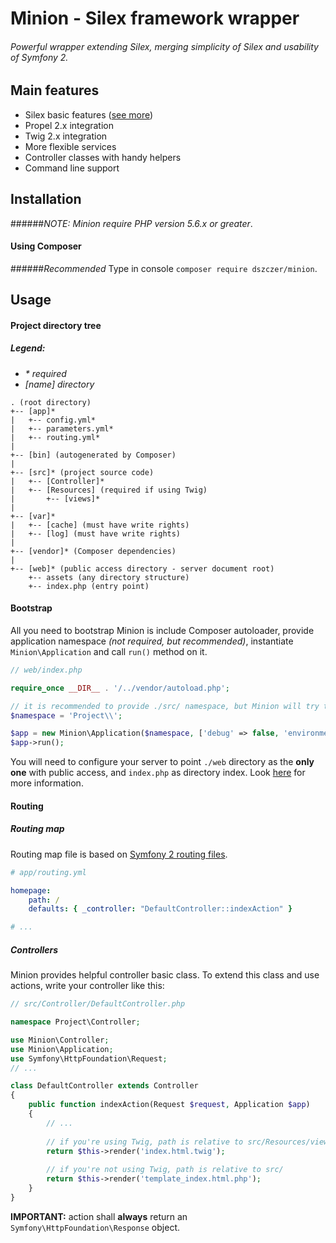 # Minion - Silex framework wrapper
###### Powerful wrapper extending Silex, merging simplicity of Silex and usability of Symfony 2.


## Main features
* Silex basic features ([see more](http://silex.sensiolabs.org/documentation "Silex documentation"))
* Propel 2.x integration
* Twig 2.x integration
* More flexible services
* Controller classes with handy helpers
* Command line support


## Installation
######*NOTE: Minion require PHP version 5.6.x or greater*.

#### Using Composer
######*Recommended*
Type in console `composer require dszczer/minion`.


## Usage
#### Project directory tree
##### Legend:
- *\* required*
- *\[name\] directory*

```
. (root directory)
+-- [app]*
|   +-- config.yml*
|   +-- parameters.yml*
|   +-- routing.yml*
|
+-- [bin] (autogenerated by Composer)
|
+-- [src]* (project source code)
|   +-- [Controller]*
|   +-- [Resources] (required if using Twig)
|       +-- [views]*
|
+-- [var]*
|   +-- [cache] (must have write rights)
|   +-- [log] (must have write rights)
|
+-- [vendor]* (Composer dependencies)
|
+-- [web]* (public access directory - server document root)
    +-- assets (any directory structure)
    +-- index.php (entry point)
```

#### Bootstrap
All you need to bootstrap Minion is include Composer autoloader, provide application namespace *(not required, but recommended)*, instantiate `Minion\Application` and call `run()` method on it.
```php
// web/index.php

require_once __DIR__ . '/../vendor/autoload.php';

// it is recommended to provide ./src/ namespace, but Minion will try to guess this value
$namespace = 'Project\\';

$app = new Minion\Application($namespace, ['debug' => false, 'environment' => 'prod']);
$app->run();
```
You will need to configure your server to point `./web` directory as the **only one** with public access, and `index.php` as directory index. Look [here](http://silex.sensiolabs.org/doc/web_servers.html) for more information.

#### Routing
##### Routing map
Routing map file is based on [Symfony 2 routing files](http://symfony.com/doc/2.8/book/routing.html#basic-route-configuration).
```yaml
# app/routing.yml

homepage:
    path: /
    defaults: { _controller: "DefaultController::indexAction" }

# ...
```

##### Controllers
Minion provides helpful controller basic class. To extend this class and use actions, write your controller like this:
```php
// src/Controller/DefaultController.php

namespace Project\Controller;

use Minion\Controller;
use Minion\Application;
use Symfony\HttpFoundation\Request;
// ...

class DefaultController extends Controller
{
    public function indexAction(Request $request, Application $app)
    {
        // ...
        
        // if you're using Twig, path is relative to src/Resources/views/
        return $this->render('index.html.twig');
        
        // if you're not using Twig, path is relative to src/
        return $this->render('template_index.html.php');
    }
}
```
**IMPORTANT:** action shall **always** return an `Symfony\HttpFoundation\Response` object.